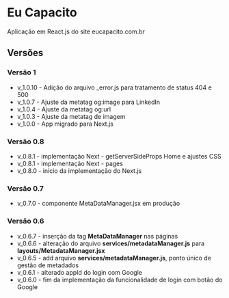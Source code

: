 # Eu Capacito

Aplicação em React.js do site eucapacito.com.br 

## Versões

### Versão 1

<ul>
<li>v_1.0.10 - Adição do arquivo _error.js para tratamento de status 404 e 500</li>
<li>v_1.0.7 - Ajuste da metatag og:image para LinkedIn</li>
<li>v_1.0.4 - Ajuste da metatag og:url</li>
<li>v_1.0.3 - Ajuste da metatag de imagem</li>
<li>v_1.0.0 - App migrado para Next.js</li>
</ul>

### Versão 0.8

<ul>
<li>v_0.8.1 - implementação Next - getServerSideProps Home e ajustes CSS</li>
<li>v_0.8.1 - implementação Next - pages</li>
<li>v_0.8.0 - início da implementação do Next.js</li>
</ul>

### Versão 0.7

<ul>
<li>v_0.7.0 - componente MetaDataManager.jsx em produção</li>
</ul>

### Versão 0.6
<ul>
<li>v_0.6.7 - inserção da tag <b>MetaDataManager</b> nas páginas</li>
<li>v_0.6.6 - alteração do arquivo <b>services/metadataManager.js</b> para <b>layouts/MetadataManager.jsx</b></li>
<li>v_0.6.5 - add arquivo <b>services/metadataManager.js</b>, ponto único de gestão de metadados</li>
<li>v_0.6.1 - alterado appId do login com Google</li>
<li>v_0.6.0 - fim da implementação da funcionalidade de login com botão do Google</li> 
</ul>
